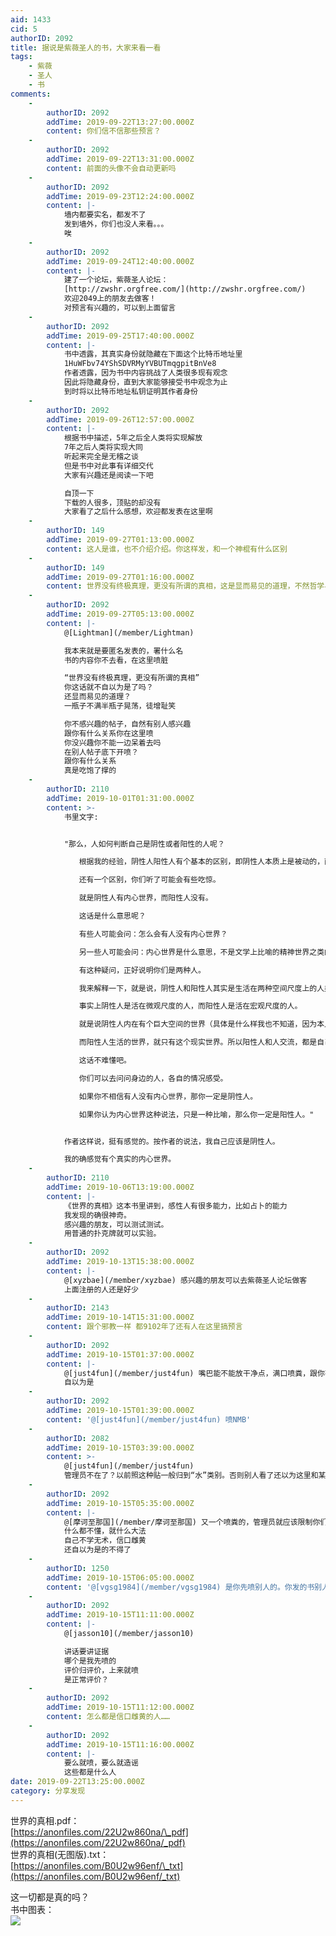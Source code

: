 ```yaml
---
aid: 1433
cid: 5
authorID: 2092
title: 据说是紫薇圣人的书，大家来看一看
tags:
    - 紫薇
    - 圣人
    - 书
comments:
    -
        authorID: 2092
        addTime: 2019-09-22T13:27:00.000Z
        content: 你们信不信那些预言？
    -
        authorID: 2092
        addTime: 2019-09-22T13:31:00.000Z
        content: 前面的头像不会自动更新吗
    -
        authorID: 2092
        addTime: 2019-09-23T12:24:00.000Z
        content: |-
            墙内都要实名，都发不了  
            发到墙外，你们也没人来看。。。  
            唉
    -
        authorID: 2092
        addTime: 2019-09-24T12:40:00.000Z
        content: |-
            建了一个论坛，紫薇圣人论坛：  
            [http://zwshr.orgfree.com/](http://zwshr.orgfree.com/)  
            欢迎2049上的朋友去做客！  
            对预言有兴趣的，可以到上面留言
    -
        authorID: 2092
        addTime: 2019-09-25T17:40:00.000Z
        content: |-
            书中透露，其真实身份就隐藏在下面这个比特币地址里  
            1HuWFbv74YShSDVRMyYVBUTmqgpitBnVe8  
            作者透露，因为书中内容挑战了人类很多现有观念  
            因此将隐藏身份，直到大家能够接受书中观念为止  
            到时将以比特币地址私钥证明其作者身份
    -
        authorID: 2092
        addTime: 2019-09-26T12:57:00.000Z
        content: |-
            根据书中描述，5年之后全人类将实现解放  
            7年之后人类将实现大同  
            听起来完全是无稽之谈  
            但是书中对此事有详细交代  
            大家有兴趣还是阅读一下吧

            自顶一下  
            下载的人很多，顶贴的却没有  
            大家看了之后什么感想，欢迎都发表在这里啊
    -
        authorID: 149
        addTime: 2019-09-27T01:13:00.000Z
        content: 这人是谁，也不介绍介绍。你这样发，和一个神棍有什么区别
    -
        authorID: 149
        addTime: 2019-09-27T01:16:00.000Z
        content: 世界没有终极真理，更没有所谓的真相，这是显而易见的道理，不然哲学早就走到了尽头。
    -
        authorID: 2092
        addTime: 2019-09-27T05:13:00.000Z
        content: |-
            @[Lightman](/member/Lightman)

            我本来就是要匿名发表的，署什么名  
            书的内容你不去看，在这里喷脏

            “世界没有终极真理，更没有所谓的真相”  
            你这话就不自以为是了吗？  
            还显而易见的道理？  
            一瓶子不满半瓶子晃荡，徒增耻笑

            你不感兴趣的帖子，自然有别人感兴趣  
            跟你有什么关系你在这里喷  
            你没兴趣你不能一边呆着去吗  
            在别人帖子底下开喷？  
            跟你有什么关系  
            真是吃饱了撑的
    -
        authorID: 2110
        addTime: 2019-10-01T01:31:00.000Z
        content: >-
            书里文字:


            "那么，人如何判断自己是阴性或者阳性的人呢？  

            　　根据我的经验，阴性人阳性人有个基本的区别，即阴性人本质上是被动的，而阳性人本质上来说是主动的。  

            　　还有一个区别，你们听了可能会有些吃惊。  

            　　就是阴性人有内心世界，而阳性人没有。  

            　　这话是什么意思呢？  

            　　有些人可能会问：怎么会有人没有内心世界？  

            　　另一些人可能会问：内心世界是什么意思，不是文学上比喻的精神世界之类的意思吗？  

            　　有这种疑问，正好说明你们是两种人。  

            　　我来解释一下，就是说，阴性人和阳性人其实是生活在两种空间尺度上的人类，但是我们以为彼此的感觉是一样的。  

            　　事实上阴性人是活在微观尺度的人，而阳性人是活在宏观尺度的人。  

            　　就是说阴性人内在有个巨大空间的世界（具体是什么样我也不知道，因为本人是阳性人），阴性人和我们交流，就像是一个国家的国王，通过一个传令兵，或者说一个外交官什么的吧，在跟我们传话，这种感觉。就像是隔着一个国家在跟我们讲话。  

            　　而阳性人生活的世界，就只有这个现实世界。所以阳性人和人交流，都是自己本人直接在说话。  

            　　这话不难懂吧。  

            　　你们可以去问问身边的人，各自的情况感受。  

            　　如果你不相信有人没有内心世界，那你一定是阴性人。  

            　　如果你认为内心世界这种说法，只是一种比喻，那么你一定是阳性人。"


            作者这样说，挺有感觉的。按作者的说法，我自己应该是阴性人。  

            我的确感觉有个真实的内心世界。
    -
        authorID: 2110
        addTime: 2019-10-06T13:19:00.000Z
        content: |-
            《世界的真相》这本书里讲到，感性人有很多能力，比如占卜的能力  
            我发现的确很神奇。  
            感兴趣的朋友，可以测试测试。  
            用普通的扑克牌就可以实验。
    -
        authorID: 2092
        addTime: 2019-10-13T15:38:00.000Z
        content: |-
            @[xyzbae](/member/xyzbae) 感兴趣的朋友可以去紫薇圣人论坛做客  
            上面注册的人还是好少
    -
        authorID: 2143
        addTime: 2019-10-14T15:31:00.000Z
        content: 跟个邪教一样 都9102年了还有人在这里搞预言
    -
        authorID: 2092
        addTime: 2019-10-15T01:37:00.000Z
        content: |-
            @[just4fun](/member/just4fun) 嘴巴能不能放干净点，满口喷粪，跟你有什么关系  
            自以为是
    -
        authorID: 2092
        addTime: 2019-10-15T01:39:00.000Z
        content: '@[just4fun](/member/just4fun) 喷NMB'
    -
        authorID: 2082
        addTime: 2019-10-15T03:39:00.000Z
        content: >-
            @[just4fun](/member/just4fun)
            管理员不在了？以前照这种贴一般归到“水”类别。否则别人看了还以为这里和某大法一般。
    -
        authorID: 2092
        addTime: 2019-10-15T05:35:00.000Z
        content: |-
            @[摩诃至那国](/member/摩诃至那国) 又一个喷粪的，管理员就应该限制你们这种在别人帖子下乱喷的人  
            什么都不懂，就什么大法  
            自己不学无术，信口雌黄  
            还自以为是的不得了
    -
        authorID: 1250
        addTime: 2019-10-15T06:05:00.000Z
        content: '@[vgsg1984](/member/vgsg1984) 是你先喷别人的。你发的书别人不能评价吗。'
    -
        authorID: 2092
        addTime: 2019-10-15T11:11:00.000Z
        content: |-
            @[jasson10](/member/jasson10)

            讲话要讲证据  
            哪个是我先喷的  
            评价归评价，上来就喷  
            是正常评价？
    -
        authorID: 2092
        addTime: 2019-10-15T11:12:00.000Z
        content: 怎么都是信口雌黄的人……
    -
        authorID: 2092
        addTime: 2019-10-15T11:16:00.000Z
        content: |-
            要么就喷，要么就造谣  
            这些都是什么人
date: 2019-09-22T13:25:00.000Z
category: 分享发现
---
```


世界的真相.pdf：  
[https://anonfiles.com/22U2w860na/\_pdf](https://anonfiles.com/22U2w860na/_pdf)  
世界的真相(无图版).txt：  
[https://anonfiles.com/B0U2w96enf/\_txt](https://anonfiles.com/B0U2w96enf/_txt)

这一切都是真的吗？  
书中图表：  
![](https://i.imgur.com/LM9s1Ei.jpg)
